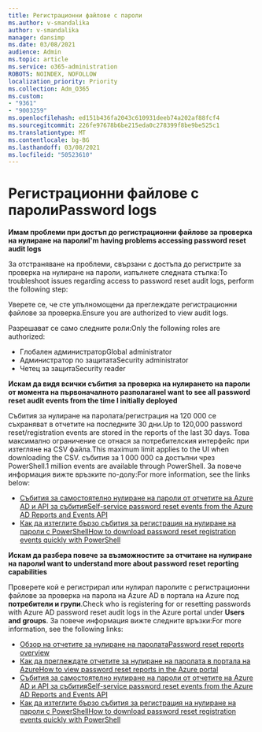 ```yaml
---
title: Регистрационни файлове с пароли
ms.author: v-smandalika
author: v-smandalika
manager: dansimp
ms.date: 03/08/2021
audience: Admin
ms.topic: article
ms.service: o365-administration
ROBOTS: NOINDEX, NOFOLLOW
localization_priority: Priority
ms.collection: Adm_O365
ms.custom:
- "9361"
- "9003259"
ms.openlocfilehash: ed151b436fa2043c610931deeb74a202af88fcf4
ms.sourcegitcommit: 226fe97678b6be215eda0c278399f8be9be525c1
ms.translationtype: MT
ms.contentlocale: bg-BG
ms.lasthandoff: 03/08/2021
ms.locfileid: "50523610"
---
```

# <a name="password-logs"></a><span data-ttu-id="c4b1e-102">Регистрационни файлове с пароли</span><span class="sxs-lookup"><span data-stu-id="c4b1e-102">Password logs</span></span>

<span data-ttu-id="c4b1e-103">**Имам проблеми при достъп до регистрационни файлове за проверка на нулиране на пароли**</span><span class="sxs-lookup"><span data-stu-id="c4b1e-103">**I'm having problems accessing password reset audit logs**</span></span>

<span data-ttu-id="c4b1e-104">За отстраняване на проблеми, свързани с достъпа до регистрите за проверка на нулиране на пароли, изпълнете следната стъпка:</span><span class="sxs-lookup"><span data-stu-id="c4b1e-104">To troubleshoot issues regarding access to password reset audit logs, perform the following step:</span></span>

<span data-ttu-id="c4b1e-105">Уверете се, че сте упълномощени да преглеждате регистрационни файлове за проверка.</span><span class="sxs-lookup"><span data-stu-id="c4b1e-105">Ensure you are authorized to view audit logs.</span></span> 

<span data-ttu-id="c4b1e-106">Разрешават се само следните роли:</span><span class="sxs-lookup"><span data-stu-id="c4b1e-106">Only the following roles are authorized:</span></span>
 - <span data-ttu-id="c4b1e-107">Глобален администратор</span><span class="sxs-lookup"><span data-stu-id="c4b1e-107">Global administrator</span></span>
 - <span data-ttu-id="c4b1e-108">Администратор по защитата</span><span class="sxs-lookup"><span data-stu-id="c4b1e-108">Security administrator</span></span>
 - <span data-ttu-id="c4b1e-109">Четец за защита</span><span class="sxs-lookup"><span data-stu-id="c4b1e-109">Security reader</span></span>

<span data-ttu-id="c4b1e-110">**Искам да видя всички събития за проверка на нулирането на пароли от момента на първоначалното разполагане**</span><span class="sxs-lookup"><span data-stu-id="c4b1e-110">**I want to see all password reset audit events from the time I initially deployed**</span></span>

<span data-ttu-id="c4b1e-111">Събития за нулиране на паролата/регистрация на 120 000 се съхраняват в отчетите на последните 30 дни.</span><span class="sxs-lookup"><span data-stu-id="c4b1e-111">Up to 120,000 password reset/registration events are stored in the reports of the last 30 days.</span></span> <span data-ttu-id="c4b1e-112">Това максимално ограничение се отнася за потребителския интерфейс при изтегляне на CSV файла.</span><span class="sxs-lookup"><span data-stu-id="c4b1e-112">This maximum limit applies to the UI when downloading the CSV.</span></span> <span data-ttu-id="c4b1e-113">събития за 1 000 000 са достъпни чрез PowerShell.</span><span class="sxs-lookup"><span data-stu-id="c4b1e-113">1 million events are available through PowerShell.</span></span>
<span data-ttu-id="c4b1e-114">За повече информация вижте връзките по-долу:</span><span class="sxs-lookup"><span data-stu-id="c4b1e-114">For more information, see the links below:</span></span>

- [<span data-ttu-id="c4b1e-115">Събития за самостоятелно нулиране на пароли от отчетите на Azure AD и API за събития</span><span class="sxs-lookup"><span data-stu-id="c4b1e-115">Self-service password reset events from the Azure AD Reports and Events API</span></span>](https://docs.microsoft.com/azure/active-directory/authentication/howto-sspr-reporting)
- [<span data-ttu-id="c4b1e-116">Как да изтеглите бързо събития за регистрация на нулиране на пароли с PowerShell</span><span class="sxs-lookup"><span data-stu-id="c4b1e-116">How to download password reset registration events quickly with PowerShell</span></span>](https://docs.microsoft.com/azure/active-directory/authentication/howto-sspr-reporting)

<span data-ttu-id="c4b1e-117">**Искам да разбера повече за възможностите за отчитане на нулиране на пароли**</span><span class="sxs-lookup"><span data-stu-id="c4b1e-117">**I want to understand more about password reset reporting capabilities**</span></span>

<span data-ttu-id="c4b1e-118">Проверете кой е регистрирал или нулирал паролите с регистрационни файлове за проверка на парола на Azure AD в портала на Azure под **потребители и групи**.</span><span class="sxs-lookup"><span data-stu-id="c4b1e-118">Check who is registering for or resetting passwords with Azure AD password reset audit logs in the Azure portal under **Users and groups**.</span></span>
<span data-ttu-id="c4b1e-119">За повече информация вижте следните връзки:</span><span class="sxs-lookup"><span data-stu-id="c4b1e-119">For more information, see the following links:</span></span>

- [<span data-ttu-id="c4b1e-120">Обзор на отчетите за нулиране на паролата</span><span class="sxs-lookup"><span data-stu-id="c4b1e-120">Password reset reports overview</span></span>](https://docs.microsoft.com/azure/active-directory/authentication/howto-sspr-reporting)
- [<span data-ttu-id="c4b1e-121">Как да преглеждате отчетите за нулиране на паролата в портала на Azure</span><span class="sxs-lookup"><span data-stu-id="c4b1e-121">How to view password reset reports in the Azure portal</span></span>](https://docs.microsoft.com/azure/active-directory/authentication/howto-sspr-reporting)
- [<span data-ttu-id="c4b1e-122">Събития за самостоятелно нулиране на пароли от отчетите на Azure AD и API за събития</span><span class="sxs-lookup"><span data-stu-id="c4b1e-122">Self-service password reset events from the Azure AD Reports and Events API</span></span>](https://docs.microsoft.com/azure/active-directory/authentication/howto-sspr-reporting)
- [<span data-ttu-id="c4b1e-123">Как да изтеглите бързо събития за регистрация на нулиране на пароли с PowerShell</span><span class="sxs-lookup"><span data-stu-id="c4b1e-123">How to download password reset registration events quickly with PowerShell</span></span>](https://docs.microsoft.com/azure/active-directory/authentication/howto-sspr-reporting)


